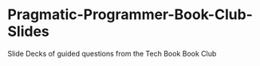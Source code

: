 # Pragmatic-Programmer-Book-Club-Slides
Slide Decks of guided questions from the Tech Book Book Club
